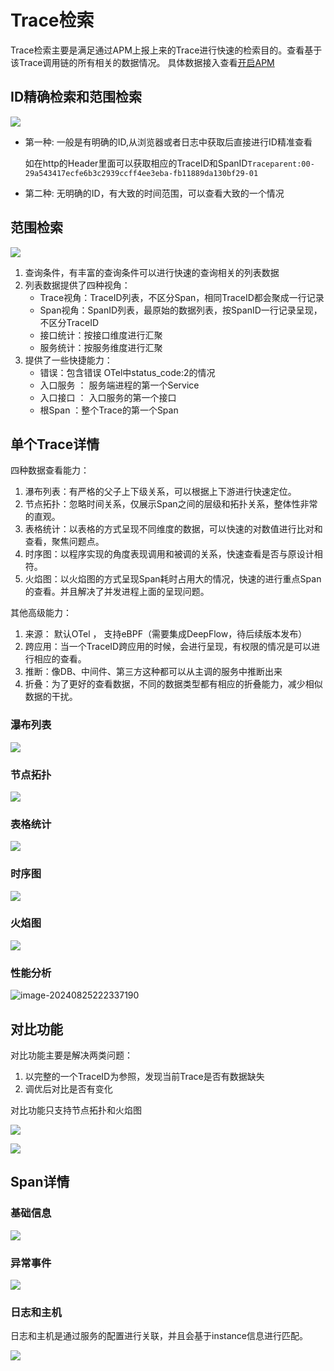 # Trace检索

Trace检索主要是满足通过APM上报上来的Trace进行快速的检索目的。查看基于该Trace调用链的所有相关的数据情况。 具体数据接入查看[开启APM](../scene-apm/apm_monitor_overview.md)


## ID精确检索和范围检索

![](media/16915625175344.jpg)

- 第一种: 一般是有明确的ID,从浏览器或者日志中获取后直接进行ID精准查看

  如在http的Header里面可以获取相应的TraceID和SpanID`Traceparent:00-29a543417ecfe6b3c2939ccff4ee3eba-fb11889da130bf29-01`

- 第二种: 无明确的ID，有大致的时间范围，可以查看大致的一个情况

## 范围检索

![](media/16915629969323.jpg)

1. 查询条件，有丰富的查询条件可以进行快速的查询相关的列表数据
2. 列表数据提供了四种视角： 
    - Trace视角：TraceID列表，不区分Span，相同TraceID都会聚成一行记录
    - Span视角：SpanID列表，最原始的数据列表，按SpanID一行记录呈现，不区分TraceID
    - 接口统计：按接口维度进行汇聚
    - 服务统计：按服务维度进行汇聚
3. 提供了一些快捷能力：
    - 错误：包含错误 OTel中status_code:2的情况
    - 入口服务 ： 服务端进程的第一个Service
    - 入口接口 ： 入口服务的第一个接口   
    - 根Span ：整个Trace的第一个Span    

## 单个Trace详情

四种数据查看能力：

1. 瀑布列表：有严格的父子上下级关系，可以根据上下游进行快速定位。
2. 节点拓扑：忽略时间关系，仅展示Span之间的层级和拓扑关系，整体性非常的直观。
3. 表格统计：以表格的方式呈现不同维度的数据，可以快速的对数值进行比对和查看，聚焦问题点。
4. 时序图：以程序实现的角度表现调用和被调的关系，快速查看是否与原设计相符。
5. 火焰图：以火焰图的方式呈现Span耗时占用大的情况，快速的进行重点Span的查看。并且解决了并发进程上面的呈现问题。

其他高级能力：

1. 来源： 默认OTel ， 支持eBPF（需要集成DeepFlow，待后续版本发布）
2. 跨应用：当一个TraceID跨应用的时候，会进行呈现，有权限的情况是可以进行相应的查看。
3. 推断：像DB、中间件、第三方这种都可以从主调的服务中推断出来
4. 折叠：为了更好的查看数据，不同的数据类型都有相应的折叠能力，减少相似数据的干扰。


### 瀑布列表

![](media/16915642874323.jpg)


### 节点拓扑
![](media/16915652754192.jpg)


### 表格统计

![](media/16915653050154.jpg)


### 时序图

![](media/16915653596975.jpg)


### 火焰图

![](media/16915654017287.jpg)

### 性能分析

![image-20240825222337190](media/image-20240825222337190.png)


## 对比功能

对比功能主要是解决两类问题：

1. 以完整的一个TraceID为参照，发现当前Trace是否有数据缺失
2. 调优后对比是否有变化

对比功能只支持节点拓扑和火焰图

![](media/16915657613288.jpg)

![](media/16915658023227.jpg)


## Span详情

### 基础信息

![](media/16915659360448.jpg)

### 异常事件

![](media/16915660474805.jpg)

### 日志和主机

日志和主机是通过服务的配置进行关联，并且会基于instance信息进行匹配。

![](media/16915667930054.jpg)







